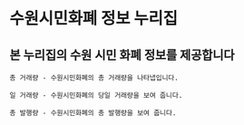 # 수원시민화폐 정보 누리집
   
## 본 누리집의 수원 시민 화폐 정보를 제공합니다

	총 거래량 - 수원시민화폐의 총 거래량을 나타냅입니다.

	일 거래량 - 수원시민화폐의 당일 거래량을 보여 줍니다. 

	총 발행량 - 수원시민화폐의 총 발행량을 보여 줍니다.